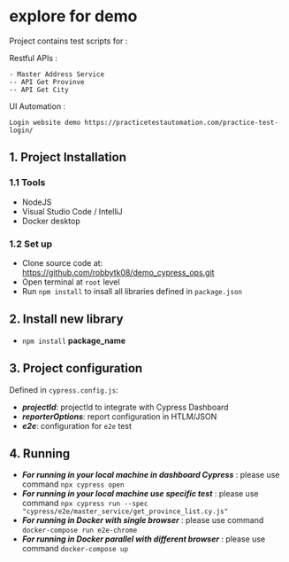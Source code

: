 # explore for demo
 Project contains test scripts for :
 
 Restful APIs :
 
    - Master Address Service
    -- API Get Provinve
    -- API Get City

 UI Automation :
    
    Login website demo https://practicetestautomation.com/practice-test-login/


## 1. Project Installation
### 1.1 Tools
- NodeJS
- Visual Studio Code / IntelliJ
- Docker desktop

### 1.2 Set up
- Clone source code at: https://github.com/robbytk08/demo_cypress_ops.git
- Open terminal at `root` level
- Run `npm install` to insall all libraries defined in `package.json`

## 2. Install new library
- `npm install` **package_name**

## 3. Project configuration
Defined in `cypress.config.js`:

- ***projectId***: projectId to integrate with Cypress Dashboard
- ***reporterOptions***: report configuration in HTLM/JSON
- ***e2e***: configuration for `e2e` test

## 4. Running

- ***For running in your local machine in dashboard Cypress*** : please use command `npx cypress open`
- ***For running in your local machine use specific test*** : please use command `npx cypress run --spec "cypress/e2e/master_service/get_province_list.cy.js"`
- ***For running in Docker with single browser*** : please use command `docker-compose run e2e-chrome`
- ***For running in Docker parallel with different browser*** : please use command `docker-compose up`